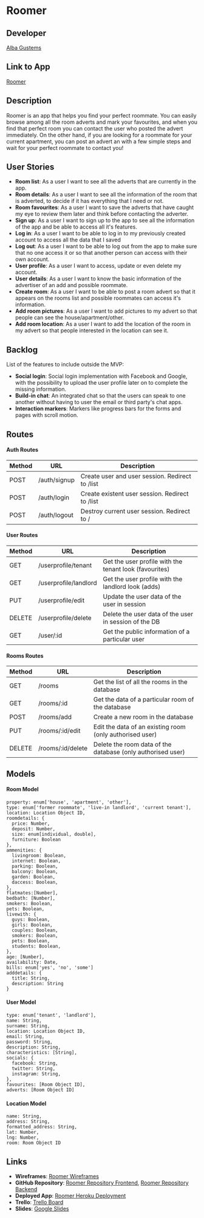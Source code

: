 # Roomer
## Developer
[Alba Gustems](https://github.com/AGustems)


## Link to App
[Roomer](http://www.google.com)


## Description
Roomer is an app that helps you find your perfect roommate. You can easily browse among all the room adverts and mark your favourites, and when you find that perfect room you can contact the user who posted the advert immediately. On the other hand, if you are looking for a roommate for your current apartment, you can post an advert an with a few simple steps and wait for your perfect roommate to contact you!


## User Stories
* **Room list**: As a user I want to see all the adverts that are currently in the app.
* **Room details**: As a user I want to see all the information of the room that is adverted, to decide if it has everything that I need or not. 
* **Room favourites**: As a user I want to save the adverts that have caught my eye to review them later and think before contacting the adverter. 
* **Sign up**: As a user I want to sign up to the app to see all the information of the app and be able to access all it's features.
* **Log in**: As a user I want to be able to log in to my previously created account to access all the data that I saved
* **Log out**: As a user I want to be able to log out from the app to make sure that no one access it or so that another person can access with their own account.
* **User profile**: As a user I want to access, update or even delete my account.
* **User details**: As a user I want to know the basic information of the advertiser of an add and possible roommate.
* **Create room**: As a user I want to be able to post a room advert so that it appears on the rooms list and possible roommates can access it's information.
* **Add room pictures**: As a user I want to add pictures to my advert so that people can see the house/apartment/other.
* **Add room location**: As a user I want to add the location of the room in my advert so that people interested in the location can see it.


## Backlog
List of the features to include outside the MVP:
* **Social login**: Social login implementation with Facebook and Google, with the possibility to upload the user profile later on to complete the missing information.
* **Build-in chat**: An integrated chat so that the users can speak to one another without having to user the email or third party's chat apps.
* **Interaction markers**: Markers like progress bars for the forms and pages with scroll motion. 


## Routes
#### Auth Routes
Method  |     URL       |   Description                                          |
------- | ------------- | ------------------------------------------------------ |
POST    | /auth/signup  |  Create user and user session. Redirect to /list       |
POST    | /auth/login   |  Create existent user session. Redirect to /list       |
POST    | /auth/logout  |  Destroy current user session. Redirect to /           |

#### User Routes
Method  |     URL                |   Description                                          |
------- | ---------------------- | ------------------------------------------------------ |
GET     | /userprofile/tenant    | Get the user profile with the tenant look (favourites) |
GET     | /userprofile/landlord  | Get the user profile with the landlord look (adds)     |
PUT     | /userprofile/edit      | Update the user data of the user in session            |
DELETE  | /userprofile/delete    | Delete the user data of the user in session of the DB  |
GET     | /user/:id              | Get the public information of a particular user        |

#### Rooms Routes
Method  |     URL                |   Description                                                |
------- | ---------------------- | ------------------------------------------------------------ |
GET     | /rooms                 |  Get the list of all the rooms in the database               |
GET     | /rooms/:id             |  Get the data of a particular room of the database           |
POST    | /rooms/add             |  Create a new room in the database                           |
PUT     | /rooms/:id/edit        |  Edit the data of an existing room (only authorised user)    |
DELETE  | /rooms/:id/delete      |  Delete the room data of the database (only authorised user) |           


## Models
#### Room Model
```
property: enum['house', 'apartment', 'other'],
type: enum['former roommate', 'live-in landlord', 'current tenant'],
location: Location Object ID,
roomdetails: {
  price: Number,
  deposit: Number,
  size: enum[individual, double],
  furniture: Boolean
},
ammenities: {
  livingroom: Boolean,
  internet: Boolean,
  parking: Boolean,
  balcony: Boolean,
  garden: Boolean,
  daccess: Boolean,
},
flatmates:[Number],
bedbath: [Number],
smokers: Boolean,
pets: Boolean,
livewith: {
  guys: Boolean,
  girls: Boolean,
  couples: Boolean,
  smokers: Boolean,
  pets: Boolean,
  students: Boolean,
},
age: [Number],
availability: Date,
bills: enum['yes', 'no', 'some']
adddetails: {
  title: String,
  description: String
}
```

#### User Model
```
type: enum['tenant', 'landlord'],
name: String,
surname: String,
location: Location Object ID,
email: String,
password: String,
description: String,
characteristics: [String],
socials: {
  facebook: String,
  twitter: String,
  instagram: String,
},
favourites: [Room Object ID],
adverts: [Room Object ID]
```

#### Location Model
```
name: String,
address: String,
formatted_address: String,
lat: Number,
lng: Number,
room: Room Object ID
```


## Links
* **Wireframes**: [Roomer Wireframes](https://drive.google.com/drive/folders/1R3W7sfI8RaInJHNq9A_kcw-RFKecBHki?usp=sharing)
* **GitHub Repository**: [Roomer Repository Frontend](https://github.com/AGustems/roomer-frontend), [Roomer Repository Backend](https://github.com/AGustems/roomer-backend)
* **Deployed App**: [Roomer Heroku Deployment](https://roomer-app.herokuapp.com/)
* **Trello**: [Trello Board](https://trello.com/b/2dKdlObG/roomer) 
* **Slides**: [Google Slides](https://docs.google.com/presentation/d/1k2gun7eDe3g50GiyUuulCH-vc1K9CdSyvXjoZ1dXHwI/edit?usp=sharing)